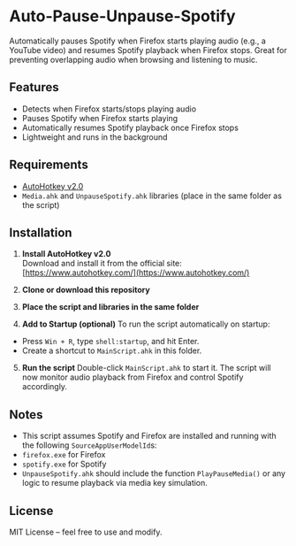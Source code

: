 # Auto-Pause-Unpause-Spotify

Automatically pauses Spotify when Firefox starts playing audio (e.g., a YouTube video) and resumes Spotify playback when Firefox stops. Great for preventing overlapping audio when browsing and listening to music.

## Features

- Detects when Firefox starts/stops playing audio
- Pauses Spotify when Firefox starts playing
- Automatically resumes Spotify playback once Firefox stops
- Lightweight and runs in the background

## Requirements

- [AutoHotkey v2.0](https://www.autohotkey.com/)
- `Media.ahk` and `UnpauseSpotify.ahk` libraries (place in the same folder as the script)

## Installation

1. **Install AutoHotkey v2.0**  
   Download and install it from the official site: [https://www.autohotkey.com/](https://www.autohotkey.com/)

2. **Clone or download this repository**

3. **Place the script and libraries in the same folder**

4. **Add to Startup (optional)**
To run the script automatically on startup:
- Press `Win + R`, type `shell:startup`, and hit Enter.
- Create a shortcut to `MainScript.ahk` in this folder.

5. **Run the script**
Double-click `MainScript.ahk` to start it. The script will now monitor audio playback from Firefox and control Spotify accordingly.

## Notes

- This script assumes Spotify and Firefox are installed and running with the following `SourceAppUserModelId`s:
- `firefox.exe` for Firefox
- `spotify.exe` for Spotify
- `UnpauseSpotify.ahk` should include the function `PlayPauseMedia()` or any logic to resume playback via media key simulation.

## License

MIT License – feel free to use and modify.
